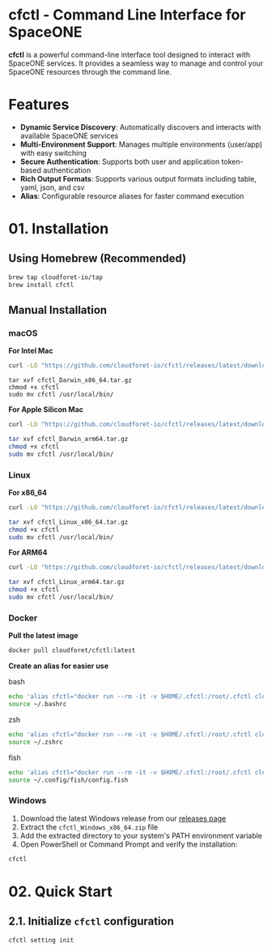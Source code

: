 # cfctl - Command Line Interface for SpaceONE

**cfctl** is a powerful command-line interface tool designed to interact with SpaceONE services. It provides a seamless way to manage and control your SpaceONE resources through the command line.

# Features

- **Dynamic Service Discovery**: Automatically discovers and interacts with available SpaceONE services
- **Multi-Environment Support**: Manages multiple environments (user/app) with easy switching
- **Secure Authentication**: Supports both user and application token-based authentication
- **Rich Output Formats**: Supports various output formats including table, yaml, json, and csv
- **Alias**: Configurable resource aliases for faster command execution

# 01. Installation

## Using Homebrew (Recommended)

```bash
brew tap cloudforet-io/tap
brew install cfctl
```

## Manual Installation

### macOS

**For Intel Mac**

```bash
curl -LO "https://github.com/cloudforet-io/cfctl/releases/latest/download/cfctl_Darwin_x86_64.tar.gz"
```

```
tar xvf cfctl_Darwin_x86_64.tar.gz
chmod +x cfctl
sudo mv cfctl /usr/local/bin/
```

**For Apple Silicon Mac**

```bash
curl -LO "https://github.com/cloudforet-io/cfctl/releases/latest/download/cfctl_Darwin_arm64.tar.gz"
```

```bash
tar xvf cfctl_Darwin_arm64.tar.gz
chmod +x cfctl
sudo mv cfctl /usr/local/bin/
```


### Linux

**For x86_64**

```bash
curl -LO "https://github.com/cloudforet-io/cfctl/releases/latest/download/cfctl_Linux_x86_64.tar.gz"
```

```bash
tar xvf cfctl_Linux_x86_64.tar.gz
chmod +x cfctl
sudo mv cfctl /usr/local/bin/
```

**For ARM64**

```bash
curl -LO "https://github.com/cloudforet-io/cfctl/releases/latest/download/cfctl_Linux_arm64.tar.gz"
```

```bash
tar xvf cfctl_Linux_arm64.tar.gz
chmod +x cfctl
sudo mv cfctl /usr/local/bin/
```

### Docker

**Pull the latest image**

```bash
docker pull cloudforet/cfctl:latest
```

**Create an alias for easier use**

bash

```bash
echo 'alias cfctl="docker run --rm -it -v $HOME/.cfctl:/root/.cfctl cloudforet/cfctl:latest"' >> ~/.bashrc
source ~/.bashrc
```

zsh

```bash
echo 'alias cfctl="docker run --rm -it -v $HOME/.cfctl:/root/.cfctl cloudforet/cfctl:latest"' >> ~/.zshrc
source ~/.zshrc
```

fish

```bash
echo 'alias cfctl="docker run --rm -it -v $HOME/.cfctl:/root/.cfctl cloudforet/cfctl:latest"' >> ~/.config/fish/config.fish
source ~/.config/fish/config.fish
```

### Windows
1. Download the latest Windows release from our [releases page](https://github.com/cloudforet-io/cfctl/releases)
2. Extract the `cfctl_Windows_x86_64.zip` file
3. Add the extracted directory to your system's PATH environment variable
4. Open PowerShell or Command Prompt and verify the installation:

```powershell
cfctl
```

# 02. Quick Start

## 2.1. Initialize `cfctl` configuration

```bash
cfctl setting init
```
